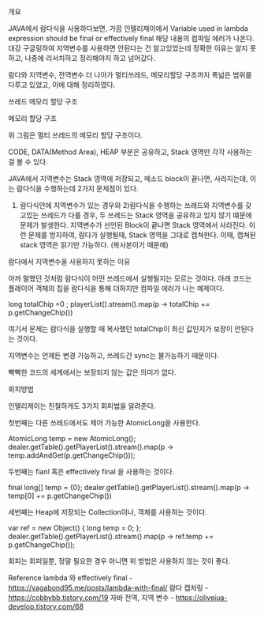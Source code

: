 개요


JAVA에서 람다식을 사용하다보면, 가끔 인텔리제이에서 Variable used in lambda expression should be final or effectively final 해당 내용의 컴파일 에러가 나온다. 대강 구글링하여 지역변수를 사용하면 안된다는 건 알고있었는데 정확한 이유는 알지 못하고, 나중에 리서치하고 정리해야지 하고 넘어갔다.



람다와 지역변수, 전역변수 더 나아가 멀티쓰레드, 메모리할당 구조까지 폭넓은 범위를 다루고 있었고, 이에 대해 정리하였다.



쓰레드 메모리 할당 구조



메모리 할당 구조


위 그림은 멀티 쓰레드의 메모리 할당 구조이다.



CODE, DATA(Method Area), HEAP 부분은 공유하고, Stack 영역만 각각 사용하는 걸 볼 수 있다.



JAVA에서 지역변수는 Stack 영역에 저장되고, 메소드 block이 끝나면, 사라지는데, 이는 람다식을 수행하는데 2가지 문제점이 있다.

1) 람다식안에 지역변수가 있는 경우와 2)람다식을 수행하는 쓰레드와 지역변수를 갖고있는 쓰레드가 다를 경우, 두 쓰레드는 Stack 영역을 공유하고 있지 않기 떄문에 문제가 발생한다.
지역변수가 선언된 Block이 끝나면 Stack 영역에서 사라진다.
이런 문제를 방지하여, 람다가 실행될때, Stack 영역을 그대로 캡쳐한다. 이때, 캡쳐된 stack 영역은 읽기만 가능하다. (복사본이기 때문에)



람다에서 지역변수을 사용하지 못하는 이유


아까 말했던 것처럼 람다식이 어떤 쓰레드에서 실행될지는 모르는 것이다. 아래 코드는 플레이어 객체의 칩을 람다식을 통해 더하지만 컴파일 에러가 나는 예제이다.



long totalChip =0 ;
playerList().stream().map(p -> totalChip += p.getChangeChip())


여기서 문제는 람다식을 실행할 때 복사했던 totalChip이 최신 값인지가 보장이 안된다는 것이다.


지역변수는 언제든 변경 가능하고, 쓰레드간 sync는 불가능하기 때문이다.



빡빡한 코드의 세계에서는 보장되지 않는 값은 의미가 없다.



회피방법


인텔리제이는 친철하게도 3가지 회피법을 알려준다.



첫번째는 다른 쓰레드에서도 제어 가능한 AtomicLong을 사용한다.



AtomicLong temp = new AtomicLong();
dealer.getTable().getPlayerList().stream().map(p -> temp.addAndGet(p.getChangeChip()));


두번째는 fianl 혹은 effectively final 을 사용하는 것이다.

final long[] temp = {0};
dealer.getTable().getPlayerList().stream().map(p -> temp[0] += p.getChangeChip())


세번째는 Heap에 저장되는 Collection이나, 객체를 사용하는 것이다.

var ref = new Object() {
    long temp = 0;
};
dealer.getTable().getPlayerList().stream().map(p -> ref.temp += p.getChangeChip());


회피는 회피일뿐, 정말 필요한 경우 아니면 위 방법은 사용하지 않는 것이 좋다.

Reference
lambda 와 effectively final - https://vagabond95.me/posts/lambda-with-final/
람다 캡처링 - https://cobbybb.tistory.com/19
자바 전역, 지역 변수 - https://olivejua-develop.tistory.com/68